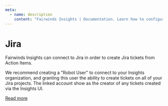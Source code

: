 ```yaml
---
meta:
  - name: description
    content: "Fairwinds Insights | Documentation. Learn how to configure Jira for Fairwinds Insights. "
---
```

# Jira
Fairwinds Insights can connect to Jira in order to create Jira tickets
from Action Items.

We recommend creating a "Robot User" to connect to your Insights organization,
and granting this user the ability to create tickets on all of your Jira projects.
The linked account show as the creator of any tickets created via the Insights UI.

[Read more](/run/agent/action-items#ticketing-integrations)

